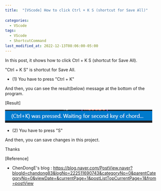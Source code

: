 ```yaml
---
title:  "[VScode] How to click Ctrl + K S (shortcut for Save All)"

categories:
  - VScode
tags:
  - VScode
  - ShortcutCommand
last_modified_at: 2022-12-13T08:06:00-05:00
---
```


In this post, it shows how to click Ctrl + K S (shortcut for Save All).

"Ctrl + K S" is shortcut for Save All.

 - (1) You have to press "Ctrl + K"

And then, you can see the result(below) message at the bottom of the program.

[Result]

![Ctrl_K_1213](/assets/img/Ctrl_K_1213.PNG)

 - (2) You have to press "S"

And then, you can save changes in this project. 

Thanks

[Reference]
* ChenDongE's blog : <https://blog.naver.com/PostView.naver?blogId=chandong83&logNo=222511690743&categoryNo=0&parentCategoryNo=0&viewDate=&currentPage=1&postListTopCurrentPage=1&from=postView>
